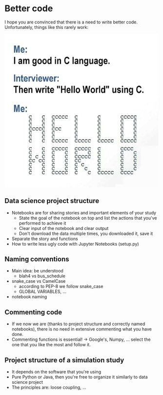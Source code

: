 # Better code

I hope you are convinced that there is a need to write better code. Unfortunately, things like this rarely work:

![](../.gitbook/assets/c.jpg)



## Data science project structure

* Notebooks are for sharing stories and important elements of your study
  * State the goal of the notebook on top and list the actions that you've performed to achieve it
  * Clear input of the notebook and clear output
  * Don't download the data multiple times, you downloaded it, save it 
* Separate the story and functions
* How to write less ugly code with Jupyter Notebooks \(setup.py\)

## Naming conventions

* Main idea: be understood
  * blah4 vs bus\_schedule
* snake\_case vs CamelCase
  * according to PEP-8 we follow snake\_case
  * GLOBAL VARIABLES, ...
* notebook naming

## Commenting code

* If we now we are \(thanks to project structure and correctly named notebooks\), there is no need in extensive commenting what you have done.
* Commenting functions is essential! -&gt; Google's, Numpy, ... select the one that you like the most and follow it.

## Project structure of a simulation study

* It depends on the software that you're using
* Pure Python or Java, then you're free to organize it similarly to data science project
* The principles are: loose coupling, ...

